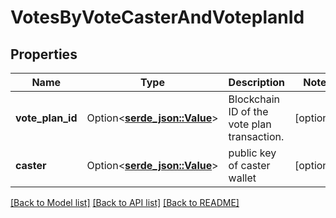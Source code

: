 # VotesByVoteCasterAndVoteplanId

## Properties

Name | Type | Description | Notes
------------ | ------------- | ------------- | -------------
**vote_plan_id** | Option<[**serde_json::Value**](.md)> | Blockchain ID of the vote plan transaction. | [optional]
**caster** | Option<[**serde_json::Value**](.md)> | public key of caster wallet | [optional]

[[Back to Model list]](../README.md#documentation-for-models) [[Back to API list]](../README.md#documentation-for-api-endpoints) [[Back to README]](../README.md)


